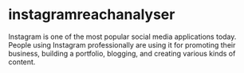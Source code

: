 # instagramreachanalyser
Instagram is one of the most popular social media applications today. People using Instagram professionally are using it for promoting their business, building a portfolio, blogging, and creating various kinds of content.
